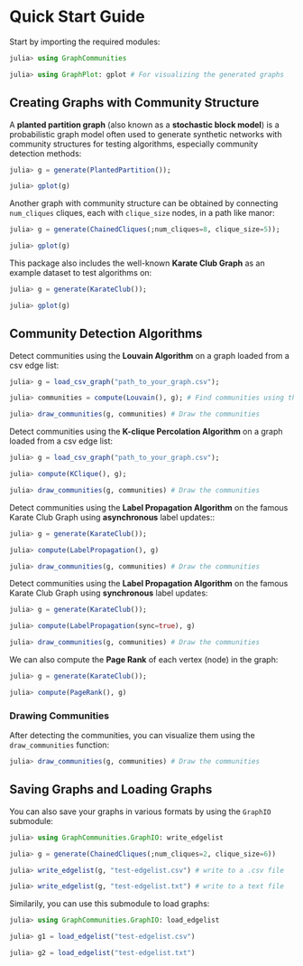 # Quick Start Guide
Start by importing the required modules:
```julia
julia> using GraphCommunities

julia> using GraphPlot: gplot # For visualizing the generated graphs
```
## Creating Graphs with Community Structure

A **planted partition graph** (also known as a **stochastic block model**) is a probabilistic graph model often used to generate synthetic networks with community structures for testing algorithms, especially community detection methods:
```julia
julia> g = generate(PlantedPartition());

julia> gplot(g)
```

Another graph with community structure can be obtained by connecting `num_cliques` cliques, each with `clique_size` nodes, in a path like manor:
```julia
julia> g = generate(ChainedCliques(;num_cliques=8, clique_size=5));

julia> gplot(g)
```

This package also includes the well-known **Karate Club Graph** as an example dataset to test algorithms on:
```julia
julia> g = generate(KarateClub());

julia> gplot(g)
```

## Community Detection Algorithms

Detect communities using the **Louvain Algorithm** on a
graph loaded from a csv edge list:
```julia
julia> g = load_csv_graph("path_to_your_graph.csv");

julia> communities = compute(Louvain(), g); # Find communities using the Louvain algorithm

julia> draw_communities(g, communities) # Draw the communities
```

Detect communities using the **K-clique Percolation Algorithm** on a
graph loaded from a csv edge list:
```julia
julia> g = load_csv_graph("path_to_your_graph.csv");

julia> compute(KClique(), g);

julia> draw_communities(g, communities) # Draw the communities
```

Detect communities using the **Label Propagation Algorithm** on the famous Karate Club Graph using **asynchronous** label updates::
```julia
julia> g = generate(KarateClub());

julia> compute(LabelPropagation(), g)

julia> draw_communities(g, communities) # Draw the communities
```

Detect communities using the **Label Propagation Algorithm** on the famous Karate Club Graph using **synchronous** label updates:
```julia
julia> g = generate(KarateClub());

julia> compute(LabelPropagation(sync=true), g)

julia> draw_communities(g, communities) # Draw the communities
```

We can also compute the **Page Rank** of each vertex (node) in the graph:
```julia
julia> g = generate(KarateClub());

julia> compute(PageRank(), g)
```
### Drawing Communities

After detecting the communities, you can visualize them using the `draw_communities` function:
```julia
julia> draw_communities(g, communities) # Draw the communities
```

## Saving Graphs and Loading Graphs

You can also save your graphs in various formats by using the `GraphIO` submodule:
```julia
julia> using GraphCommunities.GraphIO: write_edgelist

julia> g = generate(ChainedCliques(;num_cliques=2, clique_size=6))

julia> write_edgelist(g, "test-edgelist.csv") # write to a .csv file

julia> write_edgelist(g, "test-edgelist.txt") # write to a text file
```

Similarily, you can use this submodule to load graphs:
```julia
julia> using GraphCommunities.GraphIO: load_edgelist

julia> g1 = load_edgelist("test-edgelist.csv")

julia> g2 = load_edgelist("test-edgelist.txt")
```